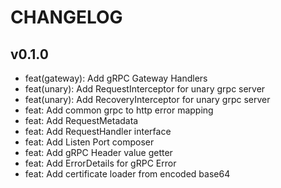# CHANGELOG

## v0.1.0

- feat(gateway): Add gRPC Gateway Handlers
- feat(unary): Add RequestInterceptor for unary grpc server
- feat(unary): Add RecoveryInterceptor for unary grpc server
- feat: Add common grpc to http error mapping
- feat: Add RequestMetadata
- feat: Add RequestHandler interface
- feat: Add Listen Port composer
- feat: Add gRPC Header value getter
- feat: Add ErrorDetails for gRPC Error
- feat: Add certificate loader from encoded base64

